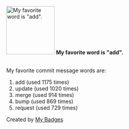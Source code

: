 <img src="https://my-badges.github.io/my-badges/favorite-word.png" alt="My favorite word is &quot;add&quot;." title="My favorite word is &quot;add&quot;." width="128">
<strong>My favorite word is &quot;add&quot;.</strong>
<br><br>

My favorite commit message words are:

1. add (used 1175 times)
2. update (used 1020 times)
3. merge (used 914 times)
4. bump (used 869 times)
5. request (used 729 times)


Created by <a href="https://github.com/my-badges/my-badges">My Badges</a>